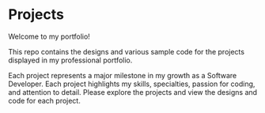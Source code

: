 # Projects

Welcome to my portfolio!

This repo contains the designs and various sample code for the projects displayed in my professional portfolio.

Each project represents a major milestone in my growth as a Software Developer. Each project highlights my skills, specialties, passion for coding, and attention to detail. Please explore the projects and view the designs and code for each project.
